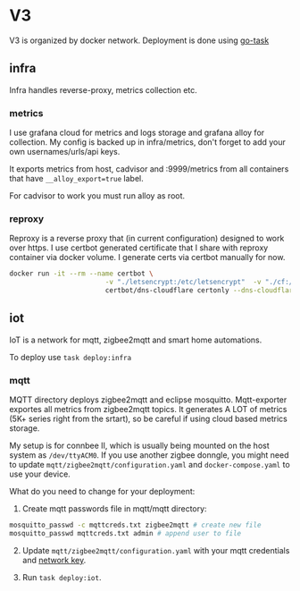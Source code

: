 # V3

V3 is organized by docker network. Deployment is done using [go-task](https://github.com/go-task/task)

## infra

Infra handles reverse-proxy, metrics collection etc.

### metrics

I use grafana cloud for metrics and logs storage and grafana alloy for collection. My config is backed up in infra/metrics, don't forget to add your own usernames/urls/api keys.

It exports metrics from host, cadvisor and :9999/metrics from all containers that have `__alloy_export=true` label.

For cadvisor to work you must run alloy as root.

### reproxy

Reproxy is a reverse proxy that (in current configuration) designed to work over https. I use certbot generated certificate that I share with reproxy container via docker volume. I generate certs via certbot manually for now.

```sh
docker run -it --rm --name certbot \
                        -v "./letsencrypt:/etc/letsencrypt"  -v "./cf:/cf" \
                        certbot/dns-cloudflare certonly --dns-cloudflare --dns-cloudflare-credentials='/cf/cfcreds'  -d '*.myhostname'
```



## iot

IoT is a network for mqtt, zigbee2mqtt and smart home automations.

To deploy use `task deploy:infra`

### mqtt

MQTT directory deploys zigbee2mqtt and eclipse mosquitto. Mqtt-exporter exportes all metrics from zigbee2mqtt topics. It generates A LOT of metrics (5K+ series right from the srtart), so be careful if using cloud based metrics storage.

My setup is for connbee II, which is usually being mounted on the host system as `/dev/ttyACM0`. If you use another zigbee donngle, you might need to update `mqtt/zigbee2mqtt/configuration.yaml` and `docker-compose.yaml` to use your device.

What do you need to change for your deployment:

1. Create mqtt passwords file in mqtt/mqtt directory:
```sh
mosquitto_passwd -c mqttcreds.txt zigbee2mqtt # create new file
mosquitto_passwd mqttcreds.txt admin # append user to file
```

2. Update `mqtt/zigbee2mqtt/configuration.yaml` with your mqtt credentials and [network key](https://www.zigbee2mqtt.io/guide/configuration/zigbee-network.html#network-config).


3. Run `task deploy:iot`.